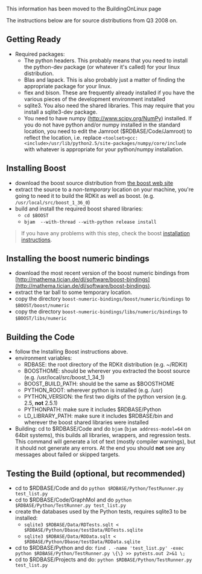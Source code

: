 This information has been moved to the BuildingOnLinux page

The instructions below are for source distributions from Q3 2008 on.

## Getting Ready ##
  * Required packages:
    * The python headers. This probably means that you need to install the python-dev package (or whatever it's called) for your linux distribution.
    * Blas and lapack. This is also probably just a matter of finding the appropriate package for your linux.
    * flex and bison. These are frequently already installed if you have the various pieces of the development environment installed
    * sqlite3. You also need the shared libraries. This may require that you install a sqlite3-dev package.
    * You need to have numpy (http://www.scipy.org/NumPy) installed. If you do not have python and/or numpy installed in the standard location, you need to edit the Jamroot ($RDBASE/Code/Jamroot) to reflect the location, i.e. replace `<toolset>gcc:<include>/usr/lib/python2.5/site-packages/numpy/core/include` with whatever is appropriate for your python/numpy installation.

## Installing Boost ##
  * download the boost source distribution from [the boost web site](http://www.boost.org)
  * extract the source to a _non-temporary_ location on your machine, you're going to need it to build the RDKit as well as boost. (e.g. `/usr/local/src/boost_1_36_0`)
  * build and install the required boost shared libraries:
    * `cd $BOOST`
    * `bjam  --with-thread --with-python release install`
> If you have any problems with this step, check the boost [installation instructions](http://www.boost.org/more/getting_started/unix-variants.html).

## Installing the boost numeric bindings ##
  * download the most recent version of the boost numeric bindings from [http://mathema.tician.de/dl/software/boost-bindings](http://mathema.tician.de/dl/software/boost-bindings).
  * extract the tar ball to some temporary location.
  * copy the directory `boost-numeric-bindings/boost/numeric/bindings` to `$BOOST/boost/numeric`
  * copy the directory `boost-numeric-bindings/libs/numeric/bindings` to `$BOOST/libs/numeric`


## Building the Code ##
  * follow the Installing Boost instructions above.
  * environment variables:
    * RDBASE: the root directory of the RDKit distribution (e.g. ~/RDKit)
    * BOOSTHOME: should be wherever you extracted the boost source (e.g. /usr/local/src/boost\_1\_34\_1)
    * BOOST\_BUILD\_PATH: should be the same as $BOOSTHOME
    * PYTHON\_ROOT: wherever python is installed (e.g. /usr)
    * PYTHON\_VERSION: the first two digits of the python version (e.g. 2.5, **not** 2.5.1)
    * PYTHONPATH: make sure it includes $RDBASE/Python
    * LD\_LIBRARY\_PATH: make sure it includes $RDBASE/bin and wherever the boost shared libraries were installed
  * Building: cd to $RDBASE/Code and do `bjam` (`bjam address-model=64` on 64bit systems), this builds all libraries, wrappers, and regression tests. This command will generate a lot of text (mostly compiler warnings), but it should not generate any errors. At the end you should **not** see any messages about failed or skipped targets.

## Testing the Build (optional, but recommended) ##
  * cd to $RDBASE/Code and do `python $RDBASE/Python/TestRunner.py test_list.py`
  * cd to $RDBASE/Code/GraphMol and do `python $RDBASE/Python/TestRunner.py test_list.py`
  * create the databases used by the Python tests, requires sqlite3 to be installed:
    * `sqlite3 $RDBASE/Data/RDTests.sqlt < $RDBASE/Python/Dbase/testData/RDTests.sqlite`
    * `sqlite3 $RDBASE/Data/RDData.sqlt < $RDBASE/Python/Dbase/testData/RDData.sqlite`
  * cd to $RDBASE/Python and do: `find . -name 'test_list.py' -exec python $RDBASE/Python/TestRunner.py \{\} >> pytests.out 2>&1 \;`
  * cd to $RDBASE/Projects and do: `python $RDBASE/Python/TestRunner.py test_list.py`